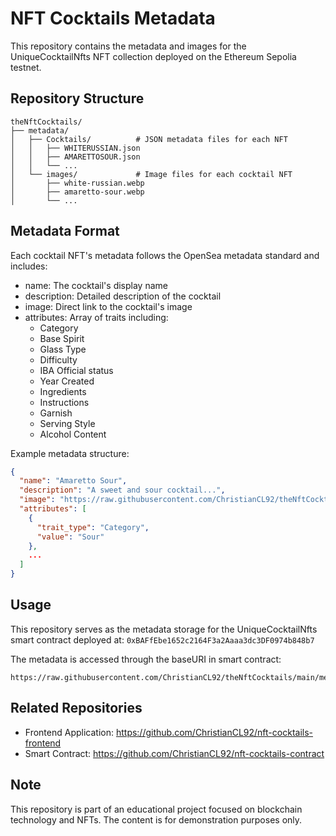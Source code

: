 # NFT Cocktails Metadata

This repository contains the metadata and images for the UniqueCocktailNfts NFT collection deployed on the Ethereum Sepolia testnet.

## Repository Structure

```
theNftCocktails/
├── metadata/
│   ├── Cocktails/          # JSON metadata files for each NFT
│   │   ├── WHITERUSSIAN.json
│   │   ├── AMARETTOSOUR.json
│   │   └── ...
│   └── images/             # Image files for each cocktail NFT
│       ├── white-russian.webp
│       ├── amaretto-sour.webp
│       └── ...
```

## Metadata Format

Each cocktail NFT's metadata follows the OpenSea metadata standard and includes:

- name: The cocktail's display name
- description: Detailed description of the cocktail
- image: Direct link to the cocktail's image
- attributes: Array of traits including:
  - Category
  - Base Spirit
  - Glass Type
  - Difficulty
  - IBA Official status
  - Year Created
  - Ingredients
  - Instructions
  - Garnish
  - Serving Style
  - Alcohol Content

Example metadata structure:
```json
{
  "name": "Amaretto Sour",
  "description": "A sweet and sour cocktail...",
  "image": "https://raw.githubusercontent.com/ChristianCL92/theNftCocktails/main/metadata/images/amaretto-sour.webp",
  "attributes": [
    {
      "trait_type": "Category",
      "value": "Sour"
    },
    ...
  ]
}
```

## Usage

This repository serves as the metadata storage for the UniqueCocktailNfts smart contract deployed at: `0xBAFfEbe1652c2164F3a2Aaaa3dc3DF0974b848b7`

The metadata is accessed through the baseURI in smart contract:
```
https://raw.githubusercontent.com/ChristianCL92/theNftCocktails/main/metadata/Cocktails/
```

## Related Repositories

- Frontend Application: https://github.com/ChristianCL92/nft-cocktails-frontend 
- Smart Contract: https://github.com/ChristianCL92/nft-cocktails-contract

## Note

This repository is part of an educational project focused on blockchain technology and NFTs. The content is for demonstration purposes only.
